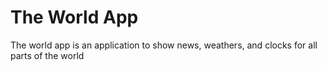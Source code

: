 # The World App
The world app is an application to show news, weathers, and clocks for all parts of the world
